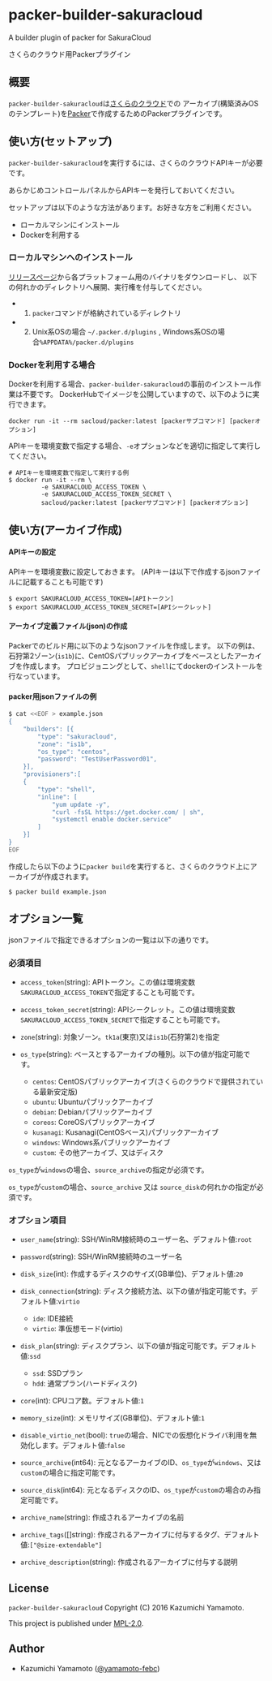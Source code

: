 packer-builder-sakuracloud
===

A builder plugin of packer for SakuraCloud

さくらのクラウド用Packerプラグイン

## 概要

`packer-builder-sakuracloud`は[さくらのクラウド](http://cloud.sakura.ad.jp)での
アーカイブ(構築済みOSのテンプレート)を[Packer](https://packer.io)で作成するためのPackerプラグインです。

## 使い方(セットアップ)

`packer-builder-sakuracloud`を実行するには、さくらのクラウドAPIキーが必要です。

あらかじめコントロールパネルからAPIキーを発行しておいてください。

セットアップは以下のような方法があります。お好きな方をご利用ください。

 - ローカルマシンにインストール
 - Dockerを利用する

### ローカルマシンへのインストール

[リリースページ](https://github.com/sacloud/packer-builder-sakuracloud/releases/latest)から各プラットフォーム用のバイナリをダウンロードし、
以下の何れかのディレクトリへ展開、実行権を付与してください。

- 1) `packer`コマンドが格納されているディレクトリ
- 2) Unix系OSの場合 `~/.packer.d/plugins` , Windows系OSの場合`%APPDATA%/packer.d/plugins`

### Dockerを利用する場合

Dockerを利用する場合、`packer-builder-sakuracloud`の事前のインストール作業は不要です。
DockerHubでイメージを公開していますので、以下のように実行できます。

    docker run -it --rm sacloud/packer:latest [packerサブコマンド] [packerオプション]

APIキーを環境変数で指定する場合、`-e`オプションなどを適切に指定して実行してください。

    # APIキーを環境変数で指定して実行する例
    $ docker run -it --rm \
             -e SAKURACLOUD_ACCESS_TOKEN \
             -e SAKURACLOUD_ACCESS_TOKEN_SECRET \
             sacloud/packer:latest [packerサブコマンド] [packerオプション]

## 使い方(アーカイブ作成)

#### APIキーの設定

APIキーを環境変数に設定しておきます。
(APIキーは以下で作成するjsonファイルに記載することも可能です)

    $ export SAKURACLOUD_ACCESS_TOKEN=[APIトークン]
    $ export SAKURACLOUD_ACCESS_TOKEN_SECRET=[APIシークレット]

#### アーカイブ定義ファイル(json)の作成

Packerでのビルド用に以下のようなjsonファイルを作成します。
以下の例は、石狩第2ゾーン(`is1b`)に、CentOSパブリックアーカイブをベースとしたアーカイブを作成します。
プロビジョニングとして、`shell`にてdockerのインストールを行なっています。

#### packer用jsonファイルの例
```sh
$ cat <<EOF > example.json
{
    "builders": [{
        "type": "sakuracloud",
        "zone": "is1b",
        "os_type": "centos",
        "password": "TestUserPassword01",
    }],
    "provisioners":[
    {
        "type": "shell",
        "inline": [
            "yum update -y",
            "curl -fsSL https://get.docker.com/ | sh",
            "systemctl enable docker.service"
        ]
    }]
}
EOF
```

作成したら以下のように`packer build`を実行すると、さくらのクラウド上にアーカイブが作成されます。

    $ packer build example.json

## オプション一覧

jsonファイルで指定できるオプションの一覧は以下の通りです。

### 必須項目

- `access_token`(string): APIトークン。この値は環境変数`SAKURACLOUD_ACCESS_TOKEN`で指定することも可能です。

- `access_token_secret`(string): APIシークレット。この値は環境変数`SAKURACLOUD_ACCESS_TOKEN_SECRET`で指定することも可能です。

- `zone`(string): 対象ゾーン。`tk1a`(東京)又は`is1b`(石狩第2)を指定

- `os_type`(string): ベースとするアーカイブの種別。以下の値が指定可能です。
    - `centos`: CentOSパブリックアーカイブ(さくらのクラウドで提供されている最新安定版)
    - `ubuntu`: Ubuntuパブリックアーカイブ
    - `debian`: Debianパブリックアーカイブ
    - `coreos`: CoreOSパブリックアーカイブ
    - `kusanagi`: Kusanagi(CentOSベース)パブリックアーカイブ
    - `windows`: Windows系パブリックアーカイブ
    - `custom`: その他アーカイブ、又はディスク

`os_type`が`windows`の場合、`source_archive`の指定が必須です。

`os_type`が`custom`の場合、`source_archive` 又は `source_disk`の何れかの指定が必須です。

### オプション項目

- `user_name`(string): SSH/WinRM接続時のユーザー名、デフォルト値:`root`

- `password`(string): SSH/WinRM接続時のユーザー名

- `disk_size`(int): 作成するディスクのサイズ(GB単位)、デフォルト値:`20`

- `disk_connection`(string): ディスク接続方法、以下の値が指定可能です。デフォルト値:`virtio`
    - `ide`: IDE接続
    - `virtio`: 準仮想モード(virtio)

- `disk_plan`(string): ディスクプラン、以下の値が指定可能です。デフォルト値:`ssd`
    - `ssd`: SSDプラン
    - `hdd`: 通常プラン(ハードディスク)

- `core`(int): CPUコア数。デフォルト値:`1`

- `memory_size`(int): メモリサイズ(GB単位)、デフォルト値:`1`

- `disable_virtio_net`(bool): `true`の場合、NICでの仮想化ドライバ利用を無効化します。デフォルト値:`false`

- `source_archive`(int64): 元となるアーカイブのID、`os_type`が`windows`、又は`custom`の場合に指定可能です。

- `source_disk`(int64): 元となるディスクのID、`os_type`が`custom`の場合のみ指定可能です。

- `archive_name`(string): 作成されるアーカイブの名前

- `archive_tags`([]string): 作成されるアーカイブに付与するタグ、デフォルト値:`["@size-extendable"]`

- `archive_description`(string): 作成されるアーカイブに付与する説明

## License

  `packer-builder-sakuracloud` Copyright (C) 2016 Kazumichi Yamamoto.

  This project is published under [MPL-2.0](LICENSE).
  
## Author

  * Kazumichi Yamamoto ([@yamamoto-febc](https://github.com/yamamoto-febc))

